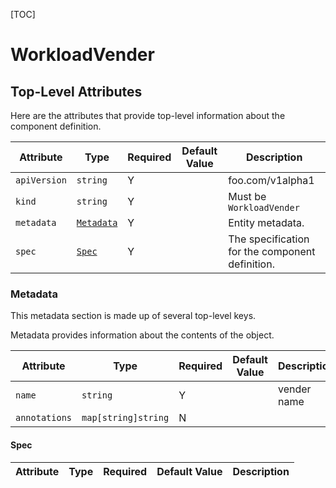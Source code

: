[TOC]

# WorkloadVender

## Top-Level Attributes

Here are the attributes that provide top-level information about the component definition.

| Attribute | Type | Required | Default Value | Description |
|-----------|------|----------|---------------|-------------|
| `apiVersion` | `string` | Y | | foo.com/v1alpha1 |
| `kind` | `string` | Y || Must be `WorkloadVender` |
| `metadata` | [`Metadata`](#metadata) | Y | | Entity metadata. |
| `spec`| [`Spec`](#spec) | Y | | The specification for the component definition. |

### Metadata

This metadata section is made up of several top-level keys.

Metadata provides information about the contents of the object.

| Attribute | Type | Required | Default Value | Description |
|-----------|------|----------|---------------|-------------|
| `name` | `string` | Y | | vender name |
| `annotations` | `map[string]string`| N | |  |

#### Spec

| Attribute | Type | Required | Default Value | Description |
|-----------|------|----------|---------------|-------------|